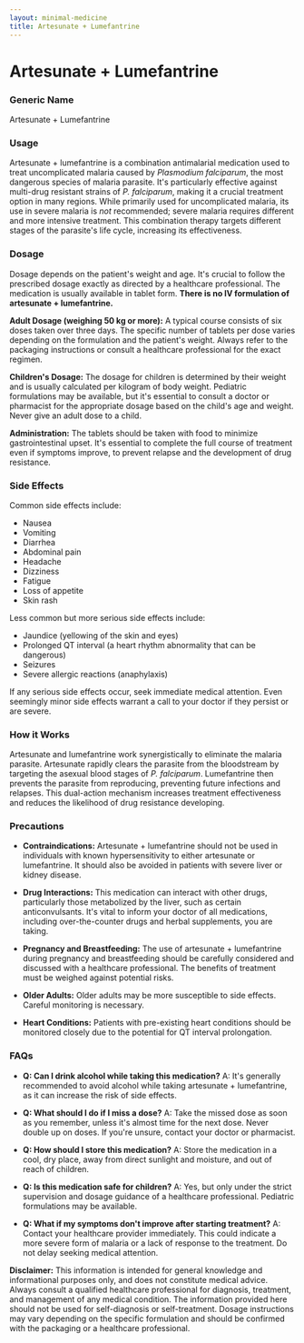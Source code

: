 ```yaml
---
layout: minimal-medicine
title: Artesunate + Lumefantrine
---
```


# Artesunate + Lumefantrine
### Generic Name
Artesunate + Lumefantrine

### Usage
Artesunate + lumefantrine is a combination antimalarial medication used to treat uncomplicated malaria caused by *Plasmodium falciparum*, the most dangerous species of malaria parasite.  It's particularly effective against multi-drug resistant strains of *P. falciparum*, making it a crucial treatment option in many regions. While primarily used for uncomplicated malaria, its use in severe malaria is *not* recommended; severe malaria requires different and more intensive treatment.  This combination therapy targets different stages of the parasite's life cycle, increasing its effectiveness.

### Dosage

Dosage depends on the patient's weight and age. It's crucial to follow the prescribed dosage exactly as directed by a healthcare professional.  The medication is usually available in tablet form.  **There is no IV formulation of artesunate + lumefantrine.**

**Adult Dosage (weighing 50 kg or more):** A typical course consists of six doses taken over three days.  The specific number of tablets per dose varies depending on the formulation and the patient's weight.  Always refer to the packaging instructions or consult a healthcare professional for the exact regimen.

**Children's Dosage:**  The dosage for children is determined by their weight and is usually calculated per kilogram of body weight.  Pediatric formulations may be available, but it's essential to consult a doctor or pharmacist for the appropriate dosage based on the child's age and weight.  Never give an adult dose to a child.

**Administration:** The tablets should be taken with food to minimize gastrointestinal upset.  It's essential to complete the full course of treatment even if symptoms improve, to prevent relapse and the development of drug resistance.


### Side Effects

Common side effects include:

* Nausea
* Vomiting
* Diarrhea
* Abdominal pain
* Headache
* Dizziness
* Fatigue
* Loss of appetite
* Skin rash

Less common but more serious side effects include:

* Jaundice (yellowing of the skin and eyes)
* Prolonged QT interval (a heart rhythm abnormality that can be dangerous)
* Seizures
* Severe allergic reactions (anaphylaxis)


If any serious side effects occur, seek immediate medical attention.  Even seemingly minor side effects warrant a call to your doctor if they persist or are severe.

### How it Works

Artesunate and lumefantrine work synergistically to eliminate the malaria parasite.  Artesunate rapidly clears the parasite from the bloodstream by targeting the asexual blood stages of *P. falciparum*. Lumefantrine then prevents the parasite from reproducing, preventing future infections and relapses.  This dual-action mechanism increases treatment effectiveness and reduces the likelihood of drug resistance developing.


### Precautions

* **Contraindications:** Artesunate + lumefantrine should not be used in individuals with known hypersensitivity to either artesunate or lumefantrine.  It should also be avoided in patients with severe liver or kidney disease.

* **Drug Interactions:**  This medication can interact with other drugs, particularly those metabolized by the liver, such as certain anticonvulsants. It's vital to inform your doctor of all medications, including over-the-counter drugs and herbal supplements, you are taking.

* **Pregnancy and Breastfeeding:**  The use of artesunate + lumefantrine during pregnancy and breastfeeding should be carefully considered and discussed with a healthcare professional.  The benefits of treatment must be weighed against potential risks.

* **Older Adults:**  Older adults may be more susceptible to side effects.  Careful monitoring is necessary.

* **Heart Conditions:** Patients with pre-existing heart conditions should be monitored closely due to the potential for QT interval prolongation.


### FAQs

* **Q: Can I drink alcohol while taking this medication?** A: It's generally recommended to avoid alcohol while taking artesunate + lumefantrine, as it can increase the risk of side effects.

* **Q: What should I do if I miss a dose?** A: Take the missed dose as soon as you remember, unless it's almost time for the next dose.  Never double up on doses.  If you're unsure, contact your doctor or pharmacist.

* **Q: How should I store this medication?** A: Store the medication in a cool, dry place, away from direct sunlight and moisture, and out of reach of children.

* **Q: Is this medication safe for children?** A: Yes, but only under the strict supervision and dosage guidance of a healthcare professional. Pediatric formulations may be available.

* **Q:  What if my symptoms don't improve after starting treatment?** A: Contact your healthcare provider immediately.  This could indicate a more severe form of malaria or a lack of response to the treatment.  Do not delay seeking medical attention.


**Disclaimer:** This information is intended for general knowledge and informational purposes only, and does not constitute medical advice. Always consult a qualified healthcare professional for diagnosis, treatment, and management of any medical condition.  The information provided here should not be used for self-diagnosis or self-treatment.  Dosage instructions may vary depending on the specific formulation and should be confirmed with the packaging or a healthcare professional.
